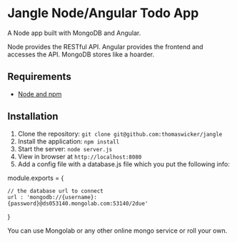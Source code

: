 # Jangle Node/Angular Todo App

A Node app built with MongoDB and Angular.

Node provides the RESTful API. Angular provides the frontend and accesses the API. MongoDB stores like a hoarder.

## Requirements

- [Node and npm](http://nodejs.org)

## Installation

1. Clone the repository: `git clone git@github.com:thomaswicker/jangle`
2. Install the application: `npm install`
3. Start the server: `node server.js`
4. View in browser at `http://localhost:8080`
5. Add a config file with a database.js file which you put the following info:

module.exports = {

	// the database url to connect
	url : 'mongodb://{username}:{password}@ds053140.mongolab.com:53140/2due'
}

You can use Mongolab or any other online mongo service or roll your own.